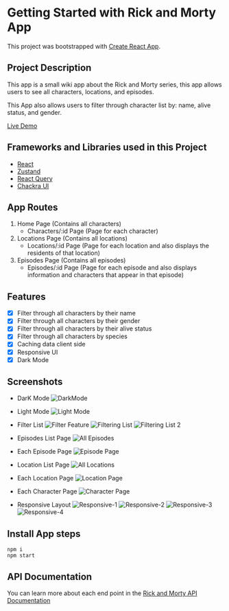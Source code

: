 # Getting Started with Rick and Morty App

This project was bootstrapped with
[Create React App](https://github.com/facebook/create-react-app).

## Project Description

This app is a small wiki app about the Rick and Morty series, this app allows users to see all characters, locations, and episodes.

This App also allows users to filter through character list by: name, alive status, and gender.

[Live Demo](https://rickandmorty-react-query.netlify.app/)

## Frameworks and Libraries used in this Project

- [React](https://reactjs.org/)
- [Zustand](https://zustand-demo.pmnd.rs/)
- [React Query](https://tanstack.com/query/v4/?from=reactQueryV3&original=https://react-query-v3.tanstack.com/)
- [Chackra UI](https://chakra-ui.com/)

## App Routes

1. Home Page (Contains all characters)
   - Characters/:id Page (Page for each character)
2. Locations Page (Contains all locations)
   - Locations/:id Page (Page for each location and also displays the residents of that location)
3. Episodes Page (Contains all episodes)
   - Episodes/:id Page (Page for each episode and also displays information and characters that appear in that episode)

## Features

- [x] Filter through all characters by their name
- [x] Filter through all characters by their gender
- [x] Filter through all characters by their alive status
- [x] Filter through all characters by species
- [x] Caching data client side
- [x] Responsive UI
- [x] Dark Mode

## Screenshots

- DarK Mode
![DarkMode](https://user-images.githubusercontent.com/81906261/184973782-9fdbb3ec-f592-47ff-a3b3-9febe7378457.png)

- Light Mode
![Light Mode](https://user-images.githubusercontent.com/81906261/184973813-99c0f798-da81-4078-854f-2fb2dc69346f.png)

- Filter List
![Filter Feature](https://user-images.githubusercontent.com/81906261/184973839-f564b0c3-165e-4786-8404-f1b77b6cac35.png)
![Filtering List](https://user-images.githubusercontent.com/81906261/184973917-3eda629e-869b-420d-9ca1-fcb0d412b41c.png)
![Filtering List 2](https://user-images.githubusercontent.com/81906261/184973933-7a063253-b33a-4777-b821-09d546ffd4ee.png)


- Episodes List Page
![All Episodes](https://user-images.githubusercontent.com/81906261/184973965-be22b6f4-2c42-4baf-bd05-ed53ad5a3243.png)

- Each Episode Page 
![Episode Page](https://user-images.githubusercontent.com/81906261/184974052-f6659a85-aa7d-4d2d-8fd4-337f932e53d9.png)

- Location List Page
![All Locations](https://user-images.githubusercontent.com/81906261/184974193-e6d0946d-057e-4d7c-9807-497aa9d67e32.png)

- Each Location Page
![Location Page](https://user-images.githubusercontent.com/81906261/184974250-78a59bc0-90b5-48ba-ad69-11f2f6b835fb.png)

- Each Character Page
![Character Page](https://user-images.githubusercontent.com/81906261/184974099-1d710d9f-8d52-4062-a625-51d59c65c38c.png)

- Responsive Layout
![Responsive-1](https://user-images.githubusercontent.com/81906261/184974861-bba79fd2-8170-4540-b975-4af500f3391d.png)
![Responsive-2](https://user-images.githubusercontent.com/81906261/184974869-9897057e-3c2d-45cf-93b1-7b868ab4beca.png)
![Responsive-3](https://user-images.githubusercontent.com/81906261/184974883-b2b5a2e8-7353-458d-8f0f-5ddcce5a9510.png)
![Responsive-4](https://user-images.githubusercontent.com/81906261/184974901-674fbc3f-f52a-4259-b848-80c726407d20.png)


## Install App steps

```
npm i
npm start
```

## API Documentation

You can learn more about each end point in the [Rick and Morty API Documentation](https://rickandmortyapi.com/documentation/)

